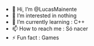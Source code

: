 - 👋 Hi, I’m @LucasMainente
- 👀 I’m interested in nothing
- 🌱 I’m currently learning : C++
- 📫 How to reach me : Só nacer 
- ⚡ Fun fact : Games

